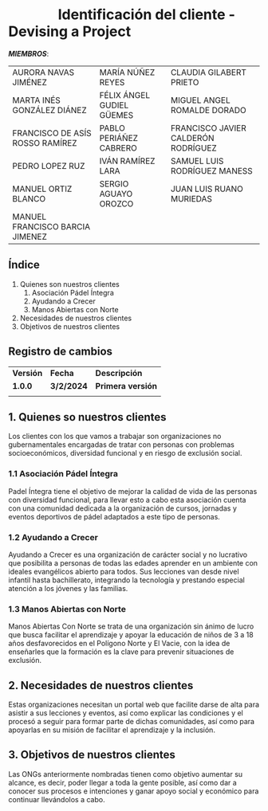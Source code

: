 # &nbsp;&nbsp;&nbsp;&nbsp;&nbsp;&nbsp;&nbsp;&nbsp;&nbsp;&nbsp;&nbsp;&nbsp;&nbsp;&nbsp;&nbsp;Identificación del cliente - Devising a Project


***MIEMBROS***:

<table>
  <tr>
    <td>AURORA NAVAS JIMÉNEZ</td>
    <td>MARÍA NÚÑEZ REYES</td>
    <td>CLAUDIA GILABERT PRIETO</td>
  </tr>
  <tr>
    <td>MARTA INÉS GONZÁLEZ DIÁNEZ</td>
    <td>FÉLIX ÁNGEL GUDIEL GÜEMES</td>
    <td>MIGUEL ANGEL ROMALDE DORADO</td>
  </tr>
  <tr>
    <td>FRANCISCO DE ASÍS ROSSO RAMÍREZ</td>
    <td>PABLO PERIÁÑEZ CABRERO</td>
    <td>FRANCISCO JAVIER CALDERÓN RODRÍGUEZ</td>
  </tr>
  <tr>
    <td>PEDRO LOPEZ RUZ</td>
    <td>IVÁN RAMÍREZ LARA</td>
    <td>SAMUEL LUIS RODRÍGUEZ MANESS</td>
  </tr>
  <tr>
    <td>MANUEL ORTIZ BLANCO</td>
    <td>SERGIO AGUAYO OROZCO</td>
    <td>JUAN LUIS RUANO MURIEDAS</td>
  </tr>
  <tr>
    <td>MANUEL FRANCISCO BARCIA JIMENEZ</td>
    <td></td>
    <td></td>
  </tr>
</table>

## Índice

1. Quienes son nuestros clientes
   1. Asociación Pádel Íntegra
   2. Ayudando a Crecer
   3. Manos Abiertas con Norte
2. Necesidades de nuestros clientes
3. Objetivos de nuestros clientes

## Registro de cambios


<table>
  <tr>
   <td><strong>Versión</strong>
   </td>
   <td><strong>Fecha</strong>
   </td>
   <td><strong>Descripción</strong>
   </td>
  </tr>
  <tr>
   <td><strong>1.0.0</strong>
   </td>
   <td><strong>3/2/2024</strong>
   </td>
   <td><strong>Primera versión</strong>
   </td>
  </tr>
  <tr>
   <td>
   </td>
   <td>
   </td>
   <td>
   </td>
  </tr>
</table>

## 1. Quienes so nuestros clientes 

Los clientes con los que vamos a trabajar son organizaciones no gubernamentales encargadas de tratar con personas con problemas socioeconómicos, diversidad funcional y en riesgo de exclusión social.


### 1.1 Asociación Pádel Íntegra

Padel Íntegra tiene el objetivo de mejorar la calidad de vida de las personas con diversidad funcional, para llevar esto a cabo esta asociación cuenta con una comunidad dedicada a la organización de cursos, jornadas y eventos deportivos de pádel adaptados a este tipo de personas.


### 1.2 Ayudando a Crecer

Ayudando a Crecer es una organización de carácter social y no lucrativo que posibilita a personas de todas las edades aprender en un ambiente con ideales evangélicos abierto para todos. Sus lecciones van desde nivel infantil hasta bachillerato, integrando la tecnología y prestando especial atención a los jóvenes y las familias.


### 1.3 Manos Abiertas con Norte

Manos Abiertas Con Norte se trata de una organización sin ánimo de lucro que busca facilitar el aprendizaje y apoyar la educación de niños de 3 a 18 años desfavorecidos en el Polígono Norte y El Vacie, con la idea de enseñarles que la formación es la clave para prevenir situaciones de exclusión.



## 2. Necesidades de nuestros clientes

Estas organizaciones necesitan un portal web que facilite darse de alta para asistir a sus lecciones y eventos, así como explicar las condiciones y el procesó a seguir para formar parte de dichas comunidades, así como para apoyarlas en su misión de facilitar el aprendizaje y la inclusión.



## 3. Objetivos de nuestros clientes

Las ONGs anteriormente nombradas tienen como objetivo aumentar su alcance, es decir, poder llegar a toda la gente posible, así como dar a conocer sus procesos e intenciones y ganar apoyo social y económico para continuar llevándolos a cabo.
